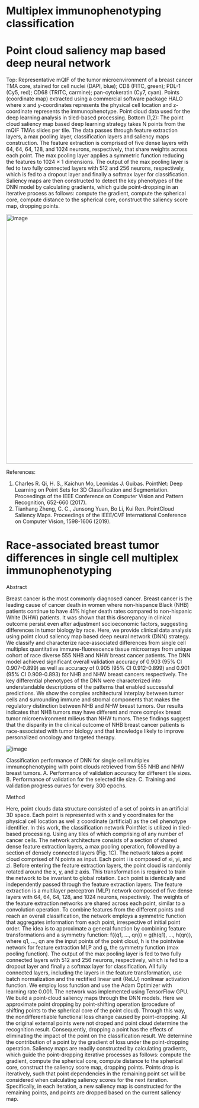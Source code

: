 # Multiplex immunophenotyping classification 
# Point cloud saliency map based deep neural network

Top: Representative mQIF of the tumor microenvironment of a breast cancer TMA core, stained for cell nuclei (DAPI, blue); CD8 (FITC, green); PDL-1 (Cy5, red); CD68 (TRITC, carmine); pan-cytokeratin (Cy7, cyan). Points (coordinate map) extracted using a commercial software package HALO where x and y-coordinates represents the physical cell location and z-coordinate represents the immunophenotype. Point cloud data used for the deep learning analysis in tiled-based processing. Bottom (1,2): The point cloud saliency map based deep learning strategy takes N points from the mQIF TMAs slides per tile. The data passes through feature extraction layers, a max pooling layer, classification layers and saliency maps construction. The feature extraction is comprised of five dense layers with 64, 64, 64, 128, and 1024 neurons, respectively, that share weights across each point. The max pooling layer applies a symmetric function reducing the features to 1024 × 1 dimensions. The output of the max pooling layer is fed to two fully connected layers with 512 and 256 neurons, respectively, which is fed to a dropout layer and finally a softmax layer for classification. Saliency maps are then constructed to detect the key phenotypes of the DNN model by calculating gradients, which guide point-dropping in an iterative process as follows: compute the gradient, compute the spherical core, compute distance to the spherical core, construct the saliency score map, dropping points.

<img width="672" alt="image" src="https://github.com/user-attachments/assets/4a06a653-7895-4e25-a087-1ff15a9edb54" />


References:
1.	Charles R. Qi, H. S., Kaichun Mo, Leonidas J. Guibas. PointNet: Deep Learning on Point Sets for 3D Classification and Segmentation. Proceedings of the IEEE Conference on Computer Vision and Pattern Recognition, 652-660 (2017).
2.	Tianhang Zheng, C. C., Junsong Yuan, Bo Li, Kui Ren. PointCloud Saliency Maps. Proceedings of the IEEE/CVF International Conference on Computer Vision, 1598-1606 (2019).


# Race-associated breast tumor differences in single cell multiplex immunophenotyping 

Abstract

Breast cancer is the most commonly diagnosed cancer. Breast cancer is the leading cause of cancer death in women where non-hispance Black (NHB) patients continue to have 41% higher death rates compared to non-hispanic White (NHW) patients. It was shown that this discrepancy in clinical outcome persist even after adjustment socioeconomic factors, suggesting differences in tumor biology by race. Here, we provide clinical data analysis using point cloud saliency map based deep neural network (DNN) strategy. We classify and characterize race-associated differences from single cell multiplex quantitative immune-fluorescence tissue microarrays from unique cohort of race diverse 555 NHB and NHW breast cancer patients. The DNN model achieved significant overall validation accuracy of 0.903 (95% CI 0.907-0.899) as well as accuracy of 0.905 (95% CI 0.912-0.899) and 0.901 (95% CI 0.909-0.893) for NHB and NHW breast cancers respectively. The key differential phenotypes of the DNN were characterized into understandable descriptions of the patterns that enabled successful predictions. We show the complex architectural interplay between tumor cells and surrounding immune and stromal components that makes the regulatory distinction between NHB and NHW breast tumors. Our results indicates that NHB tumors may have different and more complex breast tumor microenvironment milieus than NHW tumors. These findings suggest that the disparity in the clinical outcome of NHB breast cancer patients is race-associated with tumor biology and that knowledge likely to improve personalized oncology and targeted therapy.


![image](https://github.com/user-attachments/assets/533f82d4-c7ff-4cfb-a9b4-957e5ac921d9)

Classification performance of DNN for single cell multiplex immunophenotyping with point clouds retrieved from 555 NHB and NHW breast tumors. A. Performance of validation accuracy for different tile sizes. B. Performance of validation for the selected tile size. C. Training and validation progress curves for every 300 epochs.






Method

Here, point clouds data structure consisted of a set of points in an artificial 3D space. Each point is represented with x and y coordinates for the physical cell location as well z coordinate (artificial) as the cell phenotype identifier. In this work, the classification network PointNet is utilized in tiled-based processing. Using any tiles of which comprising of any number of cancer cells. The network architecture consists of a section of shared dense feature extraction layers, a max pooling operation, followed by a section of densely connected layers (Fig. 1C). The network takes a point cloud comprised of N points as input. Each point i is composed of xi, yi, and zi. Before entering the feature extraction layers, the point cloud is randomly rotated around the x, y, and z axis. This transformation is required to train the network to be invariant to global rotation. Each point is identically and independently passed through the feature extraction layers. The feature extraction is a multilayer perceptron (MLP) network composed of five dense layers with 64, 64, 64, 128, and 1024 neurons, respectively. The weights of the feature extraction networks are shared across each point, similar to a convolution operation. To combine features from the different points and reach an overall classification, the network employs a symmetric function that aggregates information from each point, irrespective of initial point order. The idea is to approximate a general function by combining feature transformations and a symmetry function: f({q1, …, qn}) ≈ g(h(q1), …, h(qn)), where q1, …, qn are the input points of the point cloud, h is the pointwise network for feature extraction MLP and g, the symmetry function (max pooling function). The output of the max pooling layer is fed to two fully connected layers with 512 and 256 neurons, respectively, which is fed to a dropout layer and finally a softmax layer for classification. All fully connected layers, including the layers in the feature transformation, use batch normalization and the rectified linear unit (ReLU) nonlinear activation function. We employ loss function and use the Adam Optimizer with learning rate 0.001. The network was implemented using TensorFlow GPU.
We build a point-cloud saliency maps through the DNN models. Here we approximate point dropping by point-shifting operation (procedure of shifting points to the spherical core of the point cloud). Through this way, the nondifferentiable functional loss change caused by point-dropping. All the original external points were not droped and point cloud determine the recognition result. Consequently, dropping a point has the effects of eliminating the impact of the point on the classification result. We determine the contribution of a point by the gradient of loss under the point-dropping operation. Saliency maps are readily constructed by calculating gradients, which guide the point-dropping iterative processes as follows: compute the gradient, compute the spherical core, compute distance to the spherical core, construct the saliency score map, dropping points. Points drop is iteratively, such that point dependencies in the remaining point set will be considered when calculating saliency scores for the next iteration. Specifically, in each iteration, a new saliency map is constructed for the remaining points, and points are dropped based on the current saliency map.  



